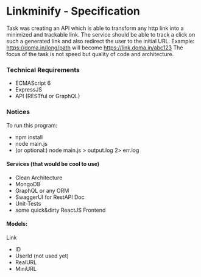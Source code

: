 # Linkminify - Specification

Task was creating an API which is able to transform any http link into a minimized and trackable link. 
The service should be able to track a click on such a generated link and also redirect the user to the initial URL. Example: https://doma.in/long/path will become https://link.doma.in/abc123 The focus of the task is not speed but quality of code and architecture. 

### Technical Requirements

- ECMAScript 6
- ExpressJS
- API (RESTful or GraphQL)

### Notices

To run this program:
  * npm install	
  * node main.js
  * (or optional:) node main.js > output.log 2> err.log

#### Services (that would be cool to use)

- Clean Architecture
- MongoDB
- GraphQL or any ORM
- SwaggerUI for RestAPI Doc
- Unit-Tests
- some quick&dirty ReactJS Frontend

#### Models:

Link
- ID
- UserId (not used yet)
- RealURL
- MiniURL
